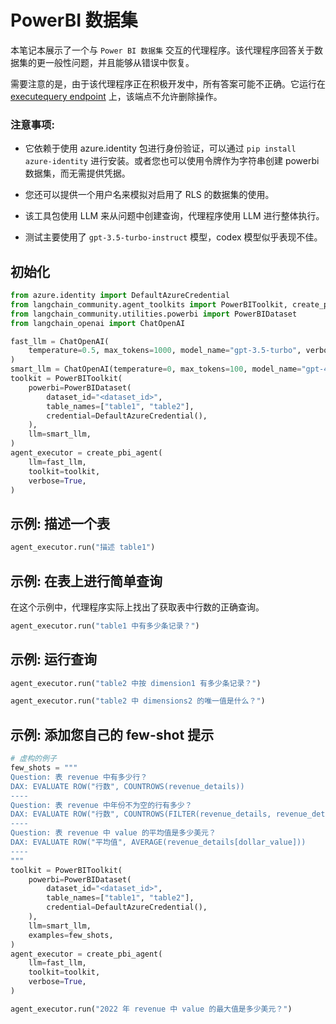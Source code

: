 # PowerBI 数据集

本笔记本展示了一个与 `Power BI 数据集` 交互的代理程序。该代理程序回答关于数据集的更一般性问题，并且能够从错误中恢复。

需要注意的是，由于该代理程序正在积极开发中，所有答案可能不正确。它运行在 [executequery endpoint](https://learn.microsoft.com/en-us/rest/api/power-bi/datasets/execute-queries) 上，该端点不允许删除操作。

### 注意事项:

- 它依赖于使用 azure.identity 包进行身份验证，可以通过 `pip install azure-identity` 进行安装。或者您也可以使用令牌作为字符串创建 powerbi 数据集，而无需提供凭据。

- 您还可以提供一个用户名来模拟对启用了 RLS 的数据集的使用。

- 该工具包使用 LLM 来从问题中创建查询，代理程序使用 LLM 进行整体执行。

- 测试主要使用了 `gpt-3.5-turbo-instruct` 模型，codex 模型似乎表现不佳。

## 初始化

```python
from azure.identity import DefaultAzureCredential
from langchain_community.agent_toolkits import PowerBIToolkit, create_pbi_agent
from langchain_community.utilities.powerbi import PowerBIDataset
from langchain_openai import ChatOpenAI
```

```python
fast_llm = ChatOpenAI(
    temperature=0.5, max_tokens=1000, model_name="gpt-3.5-turbo", verbose=True
)
smart_llm = ChatOpenAI(temperature=0, max_tokens=100, model_name="gpt-4", verbose=True)
toolkit = PowerBIToolkit(
    powerbi=PowerBIDataset(
        dataset_id="<dataset_id>",
        table_names=["table1", "table2"],
        credential=DefaultAzureCredential(),
    ),
    llm=smart_llm,
)
agent_executor = create_pbi_agent(
    llm=fast_llm,
    toolkit=toolkit,
    verbose=True,
)
```

## 示例: 描述一个表

```python
agent_executor.run("描述 table1")
```

## 示例: 在表上进行简单查询

在这个示例中，代理程序实际上找出了获取表中行数的正确查询。

```python
agent_executor.run("table1 中有多少条记录？")
```

## 示例: 运行查询

```python
agent_executor.run("table2 中按 dimension1 有多少条记录？")
```

```python
agent_executor.run("table2 中 dimensions2 的唯一值是什么？")
```

## 示例: 添加您自己的 few-shot 提示

```python
# 虚构的例子
few_shots = """
Question: 表 revenue 中有多少行？
DAX: EVALUATE ROW("行数", COUNTROWS(revenue_details))
----
Question: 表 revenue 中年份不为空的行有多少？
DAX: EVALUATE ROW("行数", COUNTROWS(FILTER(revenue_details, revenue_details[year] <> "")))
----
Question: 表 revenue 中 value 的平均值是多少美元？
DAX: EVALUATE ROW("平均值", AVERAGE(revenue_details[dollar_value]))
----
"""
toolkit = PowerBIToolkit(
    powerbi=PowerBIDataset(
        dataset_id="<dataset_id>",
        table_names=["table1", "table2"],
        credential=DefaultAzureCredential(),
    ),
    llm=smart_llm,
    examples=few_shots,
)
agent_executor = create_pbi_agent(
    llm=fast_llm,
    toolkit=toolkit,
    verbose=True,
)
```

```python
agent_executor.run("2022 年 revenue 中 value 的最大值是多少美元？")
```